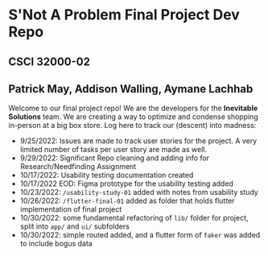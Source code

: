 # S'Not A Problem Final Project Dev Repo 
## CSCI 32000-02
## Patrick May, Addison Walling, Aymane Lachhab

Welcome to our final project repo! We are the developers for the **Inevitable Solutions** team. We are creating a way to optimize and condense shopping in-person at a big box store. Log here to track our (descent) into madness:

- 9/25/2022: Issues are made to track user stories for the project. A very limited number of tasks per user story are made as well.
- 9/29/2022: Significant Repo cleaning and adding info for Research/Needfinding Assignment
- 10/17/2022: Usability testing documentation created
- 10/17/2022 EOD: Figma prototype for the usability testing added
- 10/23/2022: `/usability-study-01` added with notes from usability study
- 10/26/2022: `/flutter-final-01` added as folder that holds flutter implementation of final project
- 10/30/2022: some fundamental refactoring of `lib/` folder for project, split into `app/` and `ui/` subfolders
- 10/30/2022: simple routed added, and a flutter form of `faker` was added to include bogus data
